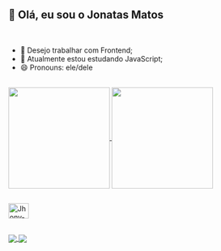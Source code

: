 <div>
   <h2>👋 Olá, eu sou o Jonatas Matos </h2>
</div>
<br>

  - 🔭 Desejo trabalhar com Frontend;
  - 🌱 Atualmente estou estudando JavaScript;
  - 😄 Pronouns: ele/dele
    
<br>
<div>
  <a href="https://github.com/anuraghazra/github-readme-stats">
  <img height=200 align="center" src="https://github-readme-stats.vercel.app/api?username=JonatasMatos23&show_icons=true&theme=dracula"/>
</a>
<a href="https://github.com/anuraghazra/convoychat">
  <img height=200 align="center" src="https://github-readme-stats.vercel.app/api/top-langs?username=JonatasMatos23&layout=compact&langs_count=8&card_width=320$&theme=dracula" />
</a>
</div>

##

<div style="vertical-align : baseline ; align-items : center  ">
<img  align="center" alt="Jhony-JS" height="30" width="40" src="">  
</div>

##

<div>
  <a href="https://github.com/anuraghazra/github-readme-stats">
  <img align="center" src="https://github-readme-stats.vercel.app/api/pin/?username=JonatasMatos23&repo=github-readme-stats" />
</a>
<a href="https://github.com/anuraghazra/convoychat">
  <img align="center" src="https://github-readme-stats.vercel.app/api/pin/?username=&repo=convoychat" />
</a>
</div>
